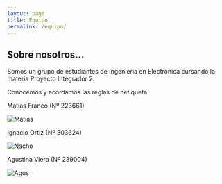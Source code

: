 ```yaml
---
layout: page
title: Equipo
permalink: /equipo/
---
```


<link rel="stylesheet" type="text/css" href="estiloequipo.css">

## Sobre nosotros...

<p> Somos un grupo de estudiantes de Ingenieria en Electrónica cursando la materia Proyecto Integrador 2.</p>

<p>Conocemos y acordamos las reglas de netiqueta.</p>  


<p>Matías Franco (Nº 223661)</p>  

![Matias](/assets/Matias.png) 

<p>Ignacio Ortiz (Nº 303624)</p>  

![Nacho](/assets/Nacho.png)  

<p>Agustina Viera (Nº 239004)</p>

![Agus](/assets/Agus.png)  


